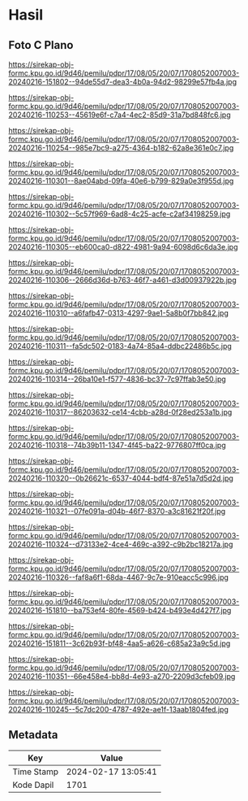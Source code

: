 # Hasil

## Foto C Plano

https://sirekap-obj-formc.kpu.go.id/9d46/pemilu/pdpr/17/08/05/20/07/1708052007003-20240216-151802--94de55d7-dea3-4b0a-94d2-98299e57fb4a.jpg

https://sirekap-obj-formc.kpu.go.id/9d46/pemilu/pdpr/17/08/05/20/07/1708052007003-20240216-110253--45619e6f-c7a4-4ec2-85d9-31a7bd848fc6.jpg

https://sirekap-obj-formc.kpu.go.id/9d46/pemilu/pdpr/17/08/05/20/07/1708052007003-20240216-110254--985e7bc9-a275-4364-b182-62a8e361e0c7.jpg

https://sirekap-obj-formc.kpu.go.id/9d46/pemilu/pdpr/17/08/05/20/07/1708052007003-20240216-110301--8ae04abd-09fa-40e6-b799-829a0e3f955d.jpg

https://sirekap-obj-formc.kpu.go.id/9d46/pemilu/pdpr/17/08/05/20/07/1708052007003-20240216-110302--5c57f969-6ad8-4c25-acfe-c2af34198259.jpg

https://sirekap-obj-formc.kpu.go.id/9d46/pemilu/pdpr/17/08/05/20/07/1708052007003-20240216-110305--eb600ca0-d822-4981-9a94-6098d6c6da3e.jpg

https://sirekap-obj-formc.kpu.go.id/9d46/pemilu/pdpr/17/08/05/20/07/1708052007003-20240216-110306--2666d36d-b763-46f7-a461-d3d00937922b.jpg

https://sirekap-obj-formc.kpu.go.id/9d46/pemilu/pdpr/17/08/05/20/07/1708052007003-20240216-110310--a6fafb47-0313-4297-9ae1-5a8b0f7bb842.jpg

https://sirekap-obj-formc.kpu.go.id/9d46/pemilu/pdpr/17/08/05/20/07/1708052007003-20240216-110311--fa5dc502-0183-4a74-85a4-ddbc22486b5c.jpg

https://sirekap-obj-formc.kpu.go.id/9d46/pemilu/pdpr/17/08/05/20/07/1708052007003-20240216-110314--26ba10e1-f577-4836-bc37-7c97ffab3e50.jpg

https://sirekap-obj-formc.kpu.go.id/9d46/pemilu/pdpr/17/08/05/20/07/1708052007003-20240216-110317--86203632-ce14-4cbb-a28d-0f28ed253a1b.jpg

https://sirekap-obj-formc.kpu.go.id/9d46/pemilu/pdpr/17/08/05/20/07/1708052007003-20240216-110318--74b39b11-1347-4f45-ba22-9776807ff0ca.jpg

https://sirekap-obj-formc.kpu.go.id/9d46/pemilu/pdpr/17/08/05/20/07/1708052007003-20240216-110320--0b26621c-6537-4044-bdf4-87e51a7d5d2d.jpg

https://sirekap-obj-formc.kpu.go.id/9d46/pemilu/pdpr/17/08/05/20/07/1708052007003-20240216-110321--07fe091a-d04b-46f7-8370-a3c81621f20f.jpg

https://sirekap-obj-formc.kpu.go.id/9d46/pemilu/pdpr/17/08/05/20/07/1708052007003-20240216-110324--d73133e2-4ce4-469c-a392-c9b2bc18217a.jpg

https://sirekap-obj-formc.kpu.go.id/9d46/pemilu/pdpr/17/08/05/20/07/1708052007003-20240216-110326--faf8a6f1-68da-4467-9c7e-910eacc5c996.jpg

https://sirekap-obj-formc.kpu.go.id/9d46/pemilu/pdpr/17/08/05/20/07/1708052007003-20240216-151810--ba753ef4-80fe-4569-b424-b493e4d427f7.jpg

https://sirekap-obj-formc.kpu.go.id/9d46/pemilu/pdpr/17/08/05/20/07/1708052007003-20240216-151811--3c62b93f-bf48-4aa5-a626-c685a23a9c5d.jpg

https://sirekap-obj-formc.kpu.go.id/9d46/pemilu/pdpr/17/08/05/20/07/1708052007003-20240216-110351--66e458e4-bb8d-4e93-a270-2209d3cfeb09.jpg

https://sirekap-obj-formc.kpu.go.id/9d46/pemilu/pdpr/17/08/05/20/07/1708052007003-20240216-110245--5c7dc200-4787-492e-ae1f-13aab1804fed.jpg


## Metadata

| Key        | Value               |
| ---------- | ------------------- |
| Time Stamp | 2024-02-17 13:05:41 |
| Kode Dapil | 1701                |



